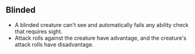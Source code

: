 ## Blinded
- A blinded creature can't see and automatically fails any ability check that requires sight.
- Attack rolls against the creature have advantage, and the creature's attack rolls have disadvantage.